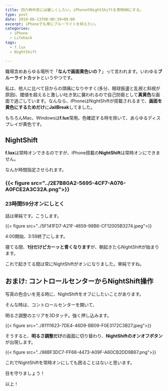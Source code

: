 ```yaml
---
title: 四六時中目には優しくしたい。iPhoneのNightShiftを常時ONにする。
type: post
date: 2018-06-13T00:00:39+09:00
excerpt: iPhoneでも常にブルーライトを抑えたい。
categories:
  - iPhone
  - Lifehack
tags:
  - f.lux
  - NightShift

---
```

職場含めあらゆる場所で「**なんで画面黄色いの？**」って言われます。いわゆる**ブルーライトカット**というやつです。

<!--more-->

私は、他人に比べて目からの頭痛になりやすく(多分、眼球振盪と乱視と斜視が原因)、閾値を超えると激しい吐き気に襲われるので自己防衛として**真黄色**な画面で過ごしています。なんなら、iPhoneはNightShiftが搭載されるまで、**画面を黄色にするためだけ**に**JailBreak**してました。

もちろんMac、Windowsは**f.lux**常用。色確認する時を除いて、あらゆるディスプレイが黄色です。

## NightShift

**f.lux**は常時オンできるのですが、iPhone搭載の**NightShift**は常時オンにできません。

なんか時間指定させられます。

### {{< figure src="../2E7B80A2-5695-4CF7-A076-A0FCE2A3C32A.png">}}

### 23時間59分オンにしとく

話は単純です。こうします。

{{< figure src="../5F141FD7-A21F-4659-98B6-CF12005B3274.jpeg">}}

4:00開始、3:59終了にします。

寝てる間、**1分だけピカーッと青くなります**が、朝起きたらNightShiftが始まります。

これで起きてる間は常にNightShiftがオンになりました。単純ですね。

## おまけ: コントロールセンターからNightShift操作

写真の色合いを見る時に、NightShiftをオフにしたいことがあります。

そんな時は、コントロールセンターを開いて、

明るさ調整のエリアを3Dタッチ。強く押し込みます。

{{< figure src="../81111623-7DE4-46D9-BB09-F0E3172C3B27.jpeg">}}

そうすると、**明るさ調整だけ**の画面に切り替わり、**NightShiftのオンオフボタン**が出現します。

{{< figure src="../98BF3DC7-FF66-4473-A09F-A60CB2DD9B67.png">}}

これでNightShiftを常時オンにしても困ることはないと思います。

目を守りましょう！

以上！